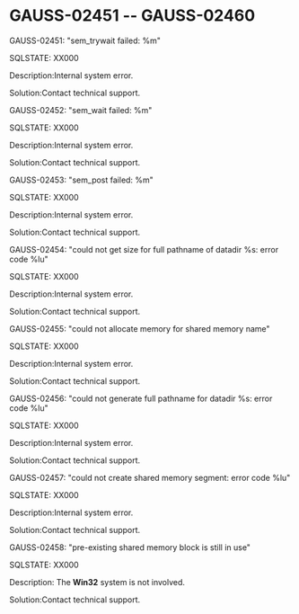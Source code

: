# GAUSS-02451 -- GAUSS-02460<a name="EN-US_TOPIC_0302073374"></a>

GAUSS-02451: "sem\_trywait failed: %m"

SQLSTATE: XX000

Description:Internal system error.

Solution:Contact technical support.

GAUSS-02452: "sem\_wait failed: %m"

SQLSTATE: XX000

Description:Internal system error.

Solution:Contact technical support.

GAUSS-02453: "sem\_post failed: %m"

SQLSTATE: XX000

Description:Internal system error.

Solution:Contact technical support.

GAUSS-02454: "could not get size for full pathname of datadir %s: error code %lu"

SQLSTATE: XX000

Description:Internal system error.

Solution:Contact technical support.

GAUSS-02455: "could not allocate memory for shared memory name"

SQLSTATE: XX000

Description:Internal system error.

Solution:Contact technical support.

GAUSS-02456: "could not generate full pathname for datadir %s: error code %lu"

SQLSTATE: XX000

Description:Internal system error.

Solution:Contact technical support.

GAUSS-02457: "could not create shared memory segment: error code %lu"

SQLSTATE: XX000

Description:Internal system error.

Solution:Contact technical support.

GAUSS-02458: "pre-existing shared memory block is still in use"

SQLSTATE: XX000

Description: The  **Win32**  system is not involved.

Solution:Contact technical support.

